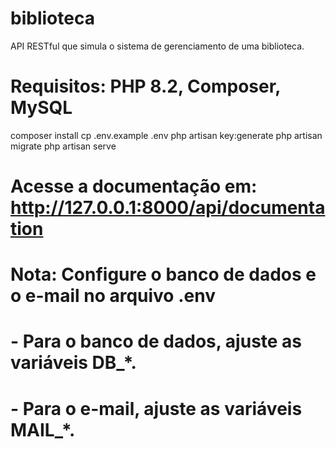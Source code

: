 # biblioteca
API RESTful que simula o sistema de gerenciamento de uma biblioteca.

# Requisitos: PHP 8.2, Composer, MySQL

composer install
cp .env.example .env
php artisan key:generate
php artisan migrate
php artisan serve

# Acesse a documentação em: http://127.0.0.1:8000/api/documentation

# Nota: Configure o banco de dados e o e-mail no arquivo .env
#        - Para o banco de dados, ajuste as variáveis DB_*.
#        - Para o e-mail, ajuste as variáveis MAIL_*.
